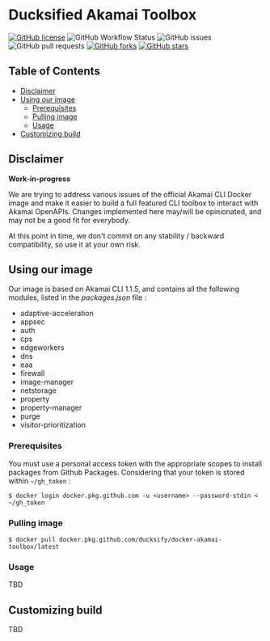# Ducksified Akamai Toolbox
[![GitHub license](https://img.shields.io/github/license/ducksify/docker-akamai-toolbox?style=flat-square)](https://github.com/ducksify/docker-akamai-toolbox/blob/master/LICENSE)
![GitHub Workflow Status](https://img.shields.io/github/workflow/status/ducksify/docker-akamai-toolbox/Docker?style=flat-square)
![GitHub issues](https://img.shields.io/github/issues-raw/ducksify/docker-akamai-toolbox?style=flat-square)
![GitHub pull requests](https://img.shields.io/github/issues-pr/ducksify/docker-akamai-toolbox?style=flat-square)
[![GitHub forks](https://img.shields.io/github/forks/ducksify/docker-akamai-toolbox?style=flat-square)](https://github.com/ducksify/docker-akamai-toolbox/network)
[![GitHub stars](https://img.shields.io/github/stars/ducksify/docker-akamai-toolbox?style=flat-square)](https://github.com/ducksify/docker-akamai-toolbox/stargazers)

## Table of Contents
- [Disclaimer](#disclaimer)
- [Using our image](#using-our-image)
  + [Prerequisites](#prerequisites)
  + [Pulling image](#pulling-image)
  + [Usage](#usage)
- [Customizing build](#customizing-build)

## Disclaimer
**Work-in-progress**

We are trying to address various issues of the official Akamai CLI Docker image and make it easier to build a full featured CLI toolbox to interact with Akamai OpenAPIs.
Changes implemented here may/will be opinionated, and may not be a good fit for everybody.

At this point in time, we don't commit on any stability / backward compatibility, so use it at your own risk.



## Using our image
Our image is based on Akamai CLI 1.1.5, and contains all the following modules, listed in the *packages.json* file :
- adaptive-acceleration
- appsec
- auth
- cps
- edgeworkers
- dns
- eaa
- firewall
- image-manager
- netstorage
- property
- property-manager
- purge
- visitor-prioritization

### Prerequisites
You must use a personal access token with the appropriate scopes to install packages from Github Packages.
Considering that your token is stored within `~/gh_token` :

```
$ docker login docker.pkg.github.com -u <username> --password-stdin < ~/gh_token
```

### Pulling image
```
$ docker pull docker.pkg.github.com/ducksify/docker-akamai-toolbox/latest
```

### Usage
TBD


## Customizing build

TBD
